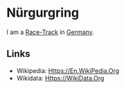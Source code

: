 # Nürgurgring

I am a [Race-Track](270220001.md) in [Germany](140000025.md).

## Links

- Wikipedia: [Https://En.WikiPedia.Org](https://en.wikipedia.org/wiki/N%C3%BCrburgring)
- Wikidata: [Https://WikiData.Org](https://wikidata.org/wiki/Q152207)
